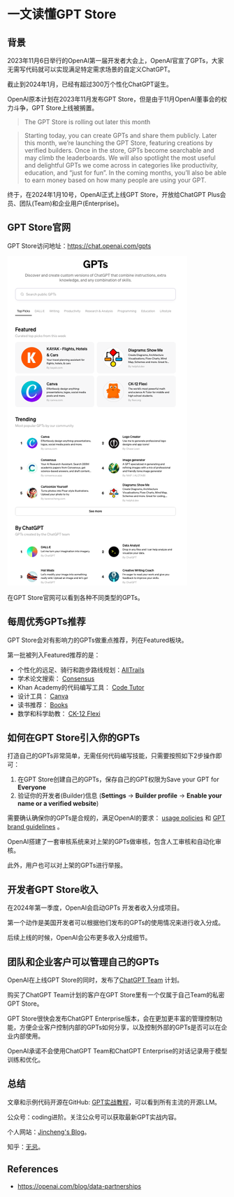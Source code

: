 # 一文读懂GPT Store

## 背景

2023年11月6日举行的OpenAI第一届开发者大会上，OpenAI官宣了GPTs，大家无需写代码就可以实现满足特定需求场景的自定义ChatGPT。

截止到2024年1月，已经有超过300万个性化ChatGPT诞生。

OpenAI原本计划在2023年11月发布GPT Store，但是由于11月OpenAI董事会的权力斗争，GPT Store上线被搁置。

>  The GPT Store is rolling out later this month

>  Starting today, you can create GPTs and share them publicly. Later this month, we’re launching the GPT Store, featuring creations by verified builders. Once in the store, GPTs become searchable and may climb the leaderboards. We will also spotlight the most useful and delightful GPTs we come across in categories like productivity, education, and “just for fun”. In the coming months, you’ll also be able to earn money based on how many people are using your GPT.

终于，在2024年1月10号，OpenAI正式上线GPT Store，开放给ChatGPT Plus会员、团队(Team)和企业用户(Enterprise)。

## GPT Store官网

GPT Store访问地址：https://chat.openai.com/gpts

![](../img/gpt_store.png) 

在GPT Store官网可以看到各种不同类型的GPTs。

## 每周优秀GPTs推荐

GPT Store会对有影响力的GPTs做重点推荐，列在Featured板块。

第一批被列入Featured推荐的是：

- 个性化的远足、骑行和跑步路线规划：[AllTrails](https://chat.openai.com/g/g-KpF6lTka3-alltrails)
- 学术论文搜索： [Consensus](https://chat.openai.com/g/g-bo0FiWLY7-researchgpt)
- Khan Academy的代码编写工具： [Code Tutor](https://chat.openai.com/g/g-HxPrv1p8v-code-tutor-khanmigo-lite)
- 设计工具： [Canva](https://chat.openai.com/g/g-alKfVrz9K-canva)
- 读书推荐： [Books](https://chat.openai.com/g/g-z77yDe7Vu)
- 数学和科学助教： [CK-12 Flexi](https://chat.openai.com/g/g-cEEXd8Dpb-ck-12-flexi) 

## 如何在GPT Store引入你的GPTs

打造自己的GPTs非常简单，无需任何代码编写技能，只需要按照如下2步操作即可：

1. 在GPT Store创建自己的GPTs，保存自己的GPT权限为Save your GPT for **Everyone**
2. 验证你的开发者(Builder)信息 (**Settings** → **Builder profile** → **Enable your name or a verified website**)

需要确认确保你的GPTs是合规的，满足OpenAI的要求： [usage policies](https://openai.com/policies/usage-policies) 和 [GPT brand guidelines](https://openai.com/brand#gpts-in-chatgpt) 。

OpenAI搭建了一套审核系统来对上架的GPTs做审核，包含人工审核和自动化审核。

此外，用户也可以对上架的GPTs进行举报。

## 开发者GPT Store收入

在2024年第一季度，OpenAI会启动GPTs 开发者收入分成项目。

第一个动作是美国开发者可以根据他们发布的GPTs的使用情况来进行收入分成。

后续上线的时候，OpenAI会公布更多收入分成细节。

## 团队和企业客户可以管理自己的GPTs

OpenAI在上线GPT Store的同时，发布了[ChatGPT Team](http://openai.com/chatgpt/team) 计划。

购买了ChatGPT Team计划的客户在GPT Store里有一个仅属于自己Team的私密GPT Store。

GPT Store很快会发布ChatGPT Enterprise版本，会在更加更丰富的管理控制功能，方便企业客户控制内部的GPTs如何分享，以及控制外部的GPTs是否可以在企业内部使用。

OpenAI承诺不会使用ChatGPT Team和ChatGPT Enterprise的对话记录用于模型训练和优化。

## 总结

文章和示例代码开源在GitHub: [GPT实战教程](https://github.com/jincheng9/gpt-tutorial)，可以看到所有主流的开源LLM。

公众号：coding进阶。关注公众号可以获取最新GPT实战内容。

个人网站：[Jincheng's Blog](https://jincheng9.github.io/)。

知乎：[无忌](https://www.zhihu.com/people/thucuhkwuji)。



## References

* https://openai.com/blog/data-partnerships